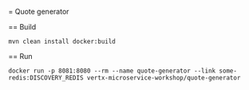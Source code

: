 = Quote generator


== Build

```
mvn clean install docker:build
```

== Run

```
docker run -p 8081:8080 --rm --name quote-generator --link some-redis:DISCOVERY_REDIS vertx-microservice-workshop/quote-generator
```